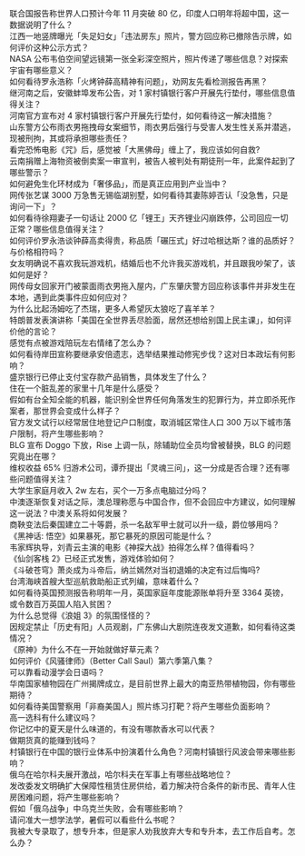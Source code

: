 联合国报告称世界人口预计今年 11 月突破 80 亿，印度人口明年将超中国，这一数据说明了什么？  
江西一地竖牌曝光「失足妇女」「违法房东」照片，警方回应称已撤除告示牌，如何评价这种公示方式？  
NASA 公布韦伯空间望远镜第一张全彩深空照片，照片传递了哪些信息？对探索宇宙有哪些意义？  
如何看待罗永浩称「火烤钟薛高精神有问题」，劝网友先看检测报告再黑？  
继河南之后，安徽蚌埠发布公告，对 1 家村镇银行客户开展先行垫付，哪些信息值得关注？  
河南官方宣布对 4 家村镇银行客户开展先行垫付，如何看待这一解决措施？  
山东警方公布雨衣男拖拽母女案细节，雨衣男后强行与受害人发生性关系并潜逃，现被刑拘，其或将承担哪些责任？  
看完恐怖电影《咒》后，感觉被「大黑佛母」缠上了，我应该如何自救?  
云南捐赠上海物资被倒卖案一审宣判，被告人被判处有期徒刑一年，此案件起到了哪些警示？  
如何避免生化环材成为「奢侈品」，而是真正应用到产业当中？  
网传张艺谋 3000 万急售无锡临湖别墅，如何看待其妻陈婷否认「没急售，只是询问一下」？  
如何看待徐翔妻子一句话让 2000 亿「锂王」天齐锂业闪崩跌停，公司回应一切正常？哪些信息值得关注？  
如何评价罗永浩谈钟薛高卖得贵，称品质「碾压式」好过哈根达斯？谁的品质好？与价格相符吗？  
女友明确说不喜欢我玩游戏机，结婚后也不允许我买游戏机，并且跟我吵架了，该如何是好？  
网传母女回家开门被蒙面雨衣男拖入屋内，广东肇庆警方回应称该事件并非发生在本地，遇到此类事件应如何应对？  
为什么比起汤姆吃了杰瑞，更多人希望灰太狼吃了喜羊羊？  
特朗普发表演讲称「美国在全世界丢尽脸面，居然还想给别国上民主课」，如何评价他的言论？  
感觉有点被游戏陪玩左右情绪了怎么办？  
如何看待岸田宣称要继承安倍遗志，选举结果推动修宪步伐？这对日本政坛有何影响？  
盛京银行已停止支付宝存款产品销售，具体发生了什么？  
住在一个脏乱差的家里十几年是什么感受？  
假如有台全知全能的机器，能识别全世界任何角落发生的犯罪行为，并立即杀死作案者，那世界会变成什么样子？  
官方发文试行以经常居住地登记户口制度，取消城区常住人口 300 万以下城市落户限制，将产生哪些影响？  
BLG 宣布 Doggo 下放，Rise 上调一队，除辅助位全员均曾被替换，BLG 的问题究竟出在哪？  
维权收益 65% 归游术公司，谭乔提出「灵魂三问」，这一分成是否合理？还有哪些问题值得关注？  
大学生家庭月收入 2w 左右，买个一万多点电脑过分吗？  
中澳逐渐恢复对话之际，澳总理称愿与中国合作，但不会回应中方建议，如何理解这一说法？中澳关系将如何发展？  
商鞅变法后秦国建立二十等爵，杀一名敌军甲士就可以升一级，爵位够用吗？  
《黑神话: 悟空》如果暴死，那它暴死的原因可能是什么？  
韦家辉执导，刘青云主演的电影《神探大战》拍得怎么样？值得看吗？  
《仙剑客栈 2》已经正式发售，游戏体验如何？  
《斗破苍穹》萧炎成为斗帝后，纳兰嫣然对当初退婚的决定有过后悔吗?  
台湾海峡首艘大型巡航救助船正式列编，意味着什么？  
如何看待英国预测报告称明年一月，英国家庭年度能源账单将升至 3364 英镑，或令数百万英国人陷入贫困？  
为什么总觉得《浪姐 3》的氛围怪怪的？  
因规定禁止「历史有阳」人员观剧，广东佛山大剧院连夜发文道歉，如何看待这类情况？  
《原神》为什么不在一开始就做好草元素？  
如何评价《风骚律师》（Better Call Saul）第六季第八集？  
可以靠看动漫学会日语吗？  
华南国家植物园在广州揭牌成立，是目前世界上最大的南亚热带植物园，你有哪些期待？  
如何看待美国警察用「非裔美国人」照片练习打靶？将产生哪些负面影响？  
高一选科有什么建议吗？  
你记忆中的夏天是什么味道的，有没有哪款香水可以代表？  
做期货真的能赚到钱吗？  
村镇银行在中国的银行业体系中扮演着什么角色？河南村镇银行风波会带来哪些影响？  
俄乌在哈尔科夫展开激战，哈尔科夫在军事上有哪些战略地位？  
发改委发文明确扩大保障性租赁住房供给，着力解决符合条件的新市民、青年人住房困难问题，将产生哪些影响？  
假如「俄乌战争」中乌克兰失败，会有哪些影响？  
请问准大一想学法学，暑假可以看些什么书呢？  
我被大专录取了，想专升本，但是家人劝我放弃大专和专升本，去工作后自考。怎么办？  
